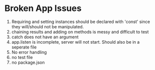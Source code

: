 # Broken App Issues

1. Requiring and setting instances should be declared with 'const' since they will/should not be manipulated.
2. chaining results and adding on methods is messy and difficult to test
3. catch does not have an argument 
4. app.listen is incomplete, server will not start. Should also be in a seperate file
5. No error handling
6. no test file
7. no package.json